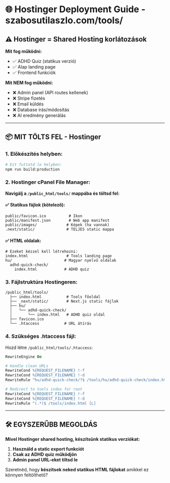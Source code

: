 # 🌐 Hostinger Deployment Guide - szabosutilaszlo.com/tools/

## ⚠️ Hostinger = Shared Hosting korlátozások

**Mit fog működni:**
- ✅ ADHD Quiz (statikus verzió)
- ✅ Alap landing page
- ✅ Frontend funkciók

**Mit NEM fog működni:**
- ❌ Admin panel (API routes kellenek)
- ❌ Stripe fizetés
- ❌ Email küldés  
- ❌ Database írás/módosítás
- ❌ AI eredmény generálás

---

## 📦 MIT TÖLTS FEL - Hostinger

### 1. **Előkészítés helyben:**
```bash
# Ezt futtatd le helyben:
npm run build:production
```

### 2. **Hostinger cPanel File Manager:**

**Navigálj a `/public_html/tools/` mappába és töltsd fel:**

#### ✅ **Statikus fájlok (kötelező):**
```
public/favicon.ico          # Ikon
public/manifest.json        # Web app manifest
public/images/             # Képek (ha vannak)
.next/static/              # TELJES static mappa
```

#### ✅ **HTML oldalak:**
```
# Ezeket kézzel kell létrehozni:
index.html                 # Tools landing page
hu/                       # Magyar nyelvű oldalak
  adhd-quick-check/
    index.html            # ADHD quiz
```

### 3. **Fájlstruktúra Hostingeren:**
```
/public_html/tools/
  ├── index.html           # Tools főoldal
  ├── _next/static/        # Next.js static fájlok
  ├── hu/
  │   └── adhd-quick-check/
  │       └── index.html   # ADHD quiz oldal  
  ├── favicon.ico
  └── .htaccess           # URL átírás
```

### 4. **Szükséges .htaccess fájl:**
Hozd létre `/public_html/tools/.htaccess`:
```apache
RewriteEngine On

# Handle clean URLs
RewriteCond %{REQUEST_FILENAME} !-f
RewriteCond %{REQUEST_FILENAME} !-d
RewriteRule ^hu/adhd-quick-check/?$ /tools/hu/adhd-quick-check/index.html [L]

# Redirect to tools index for root
RewriteCond %{REQUEST_FILENAME} !-f
RewriteCond %{REQUEST_FILENAME} !-d
RewriteRule ^(.*)$ /tools/index.html [L]
```

---

## 🛠️ EGYSZERŰBB MEGOLDÁS

**Mivel Hostinger shared hosting, készítsünk statikus verziókat:**

1. **Használd a static export funkciót**
2. **Csak az ADHD quiz működjön**  
3. **Admin panel URL-eket tiltsd le**

Szeretnéd, hogy **készítsek neked statikus HTML fájlokat** amikkel ez könnyen feltölthető?
